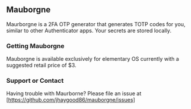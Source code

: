 ## Mauborgne

Maurborgne is a 2FA OTP generator that generates TOTP codes for you, similar to other Authenticator apps. Your secrets are stored locally. 

### Getting Mauborgne

Mauborgne is available exclusively for elementary OS currently with a suggested retail price of $3.

### Support or Contact

Having trouble with Maurborne? Please file an issue at [https://github.com/jhaygood86/mauborgne/issues]
